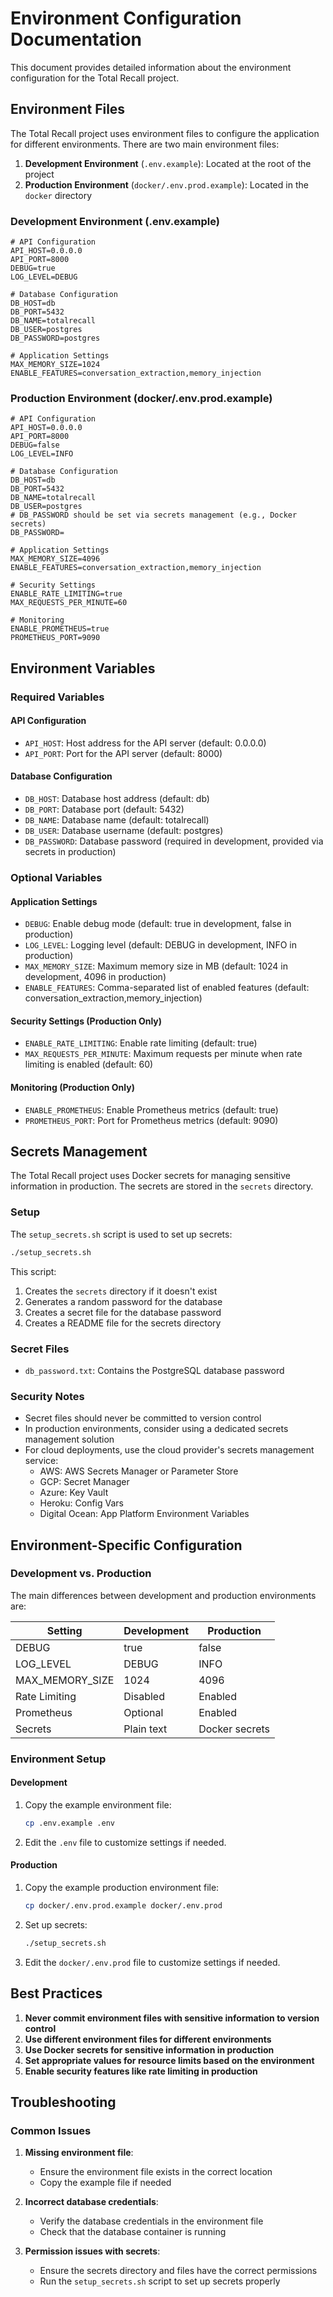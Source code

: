 # Environment Configuration Documentation

This document provides detailed information about the environment configuration for the Total Recall project.

## Environment Files

The Total Recall project uses environment files to configure the application for different environments. There are two main environment files:

1. **Development Environment** (`.env.example`): Located at the root of the project
2. **Production Environment** (`docker/.env.prod.example`): Located in the `docker` directory

### Development Environment (.env.example)

```
# API Configuration
API_HOST=0.0.0.0
API_PORT=8000
DEBUG=true
LOG_LEVEL=DEBUG

# Database Configuration
DB_HOST=db
DB_PORT=5432
DB_NAME=totalrecall
DB_USER=postgres
DB_PASSWORD=postgres

# Application Settings
MAX_MEMORY_SIZE=1024
ENABLE_FEATURES=conversation_extraction,memory_injection
```

### Production Environment (docker/.env.prod.example)

```
# API Configuration
API_HOST=0.0.0.0
API_PORT=8000
DEBUG=false
LOG_LEVEL=INFO

# Database Configuration
DB_HOST=db
DB_PORT=5432
DB_NAME=totalrecall
DB_USER=postgres
# DB_PASSWORD should be set via secrets management (e.g., Docker secrets)
DB_PASSWORD=

# Application Settings
MAX_MEMORY_SIZE=4096
ENABLE_FEATURES=conversation_extraction,memory_injection

# Security Settings
ENABLE_RATE_LIMITING=true
MAX_REQUESTS_PER_MINUTE=60

# Monitoring
ENABLE_PROMETHEUS=true
PROMETHEUS_PORT=9090
```

## Environment Variables

### Required Variables

#### API Configuration
- `API_HOST`: Host address for the API server (default: 0.0.0.0)
- `API_PORT`: Port for the API server (default: 8000)

#### Database Configuration
- `DB_HOST`: Database host address (default: db)
- `DB_PORT`: Database port (default: 5432)
- `DB_NAME`: Database name (default: totalrecall)
- `DB_USER`: Database username (default: postgres)
- `DB_PASSWORD`: Database password (required in development, provided via secrets in production)

### Optional Variables

#### Application Settings
- `DEBUG`: Enable debug mode (default: true in development, false in production)
- `LOG_LEVEL`: Logging level (default: DEBUG in development, INFO in production)
- `MAX_MEMORY_SIZE`: Maximum memory size in MB (default: 1024 in development, 4096 in production)
- `ENABLE_FEATURES`: Comma-separated list of enabled features (default: conversation_extraction,memory_injection)

#### Security Settings (Production Only)
- `ENABLE_RATE_LIMITING`: Enable rate limiting (default: true)
- `MAX_REQUESTS_PER_MINUTE`: Maximum requests per minute when rate limiting is enabled (default: 60)

#### Monitoring (Production Only)
- `ENABLE_PROMETHEUS`: Enable Prometheus metrics (default: true)
- `PROMETHEUS_PORT`: Port for Prometheus metrics (default: 9090)

## Secrets Management

The Total Recall project uses Docker secrets for managing sensitive information in production. The secrets are stored in the `secrets` directory.

### Setup

The `setup_secrets.sh` script is used to set up secrets:

```bash
./setup_secrets.sh
```

This script:
1. Creates the `secrets` directory if it doesn't exist
2. Generates a random password for the database
3. Creates a secret file for the database password
4. Creates a README file for the secrets directory

### Secret Files

- `db_password.txt`: Contains the PostgreSQL database password

### Security Notes

- Secret files should never be committed to version control
- In production environments, consider using a dedicated secrets management solution
- For cloud deployments, use the cloud provider's secrets management service:
  - AWS: AWS Secrets Manager or Parameter Store
  - GCP: Secret Manager
  - Azure: Key Vault
  - Heroku: Config Vars
  - Digital Ocean: App Platform Environment Variables

## Environment-Specific Configuration

### Development vs. Production

The main differences between development and production environments are:

| Setting | Development | Production |
|---------|-------------|------------|
| DEBUG | true | false |
| LOG_LEVEL | DEBUG | INFO |
| MAX_MEMORY_SIZE | 1024 | 4096 |
| Rate Limiting | Disabled | Enabled |
| Prometheus | Optional | Enabled |
| Secrets | Plain text | Docker secrets |

### Environment Setup

#### Development

1. Copy the example environment file:
   ```bash
   cp .env.example .env
   ```

2. Edit the `.env` file to customize settings if needed.

#### Production

1. Copy the example production environment file:
   ```bash
   cp docker/.env.prod.example docker/.env.prod
   ```

2. Set up secrets:
   ```bash
   ./setup_secrets.sh
   ```

3. Edit the `docker/.env.prod` file to customize settings if needed.

## Best Practices

1. **Never commit environment files with sensitive information to version control**
2. **Use different environment files for different environments**
3. **Use Docker secrets for sensitive information in production**
4. **Set appropriate values for resource limits based on the environment**
5. **Enable security features like rate limiting in production**

## Troubleshooting

### Common Issues

1. **Missing environment file**:
   - Ensure the environment file exists in the correct location
   - Copy the example file if needed

2. **Incorrect database credentials**:
   - Verify the database credentials in the environment file
   - Check that the database container is running

3. **Permission issues with secrets**:
   - Ensure the secrets directory and files have the correct permissions
   - Run the `setup_secrets.sh` script to set up secrets properly
